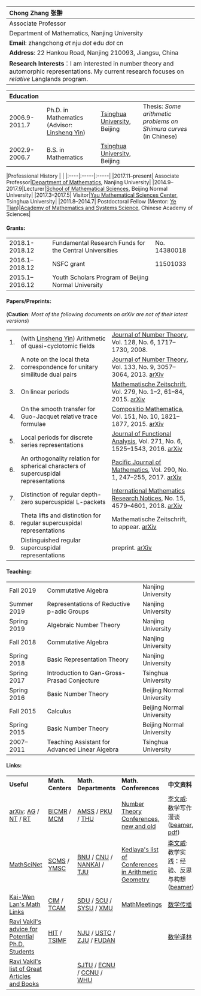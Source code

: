 |Chong Zhang  张翀|  
|:-------------|
|Associate Professor|   
|Department of Mathematics, Nanjing University|  
|**Email**: zhangchong *at* nju *dot* edu *dot*  cn|       
|**Address**: 22 Hankou Road, Nanjing 210093, Jiangsu, China | 
|**Research Interests**：I am interested in number theory and automorphic representations. My current research focuses on *relative* Langlands program. |


 
|Education |      |      |      |
|:----|:-----|:-----|:-----|
|2006.9-2011.7|Ph.D. in Mathematics (Advisor: [Linsheng Yin](http://faculty.math.tsinghua.edu.cn/~lsyin/))| [Tsinghua University](http://www.math.tsinghua.edu.cn/), Beijing| Thesis: *Some arithmetic problems on Shimura curves* (in Chinese) |
|2002.9-2006.7|B.S. in Mathematics|[Tsinghua University](http://www.math.tsinghua.edu.cn/), Beijing|  |



|Professional History  |      |
|:----|:-----|:-----|
|2017.11–present| Associate Professor|[Department of Mathematics](http://math.nju.edu.cn/),  Nanjing University|
|2014.9–2017.9|Lecturer|[School of Mathematical Sciences](http://math.bnu.edu.cn/), Beijing Normal University|
|2017.3–2017.5| Visitor|[Yau Mathematical Sciences Center](http://ymsc.tsinghua.edu.cn/), Tsinghua University|
|2011.8–2014.7| Postdoctoral Fellow  (Mentor: [Ye Tian](http://www.mcm.ac.cn/faculty/tianye/201409/t20140916_255888.html))|[Academy of Mathematics and Systems Science](http://www.amss.ac.cn/), Chinese Academy of Sciences|  



#### Grants:      

|     |      |      |     
|:----|:-----|:-----|
|2018.1-2018.12| Fundamental Research Funds for the Central Universities| No. 14380018|
|2016.1–2018.12| NSFC grant| 11501033| 
|2015.1–2016.12| Youth Scholars Program of Beijing Normal University| |



#### Papers/Preprints: 
(**Caution**: _Most of the following documents on arXiv are not of their latest versions_)

|     |      |      |
|:----|:-----|:-----|
|1.|(with [Linsheng Yin](http://faculty.math.tsinghua.edu.cn/~lsyin/)) Arithmetic of quasi-cyclotomic fields |[Journal of Number Theory](http://dx.doi.org/10.1016/j.jnt.2007.04.014), Vol. 128, No. 6,  1717–1730, 2008.|
|2.| A note on the local theta correspondence for unitary similitude dual pairs| [Journal of Number Theory](http://dx.doi.org/10.1016/j.jnt.2013.03.012), Vol. 133, No. 9, 3057–3064, 2013. [arXiv](https://arxiv.org/abs/1211.1769)|
|3. |On linear periods | [Mathematische Zeitschrift](http://dx.doi.org/10.1007/s00209-014-1357-8), Vol. 279, No. 1–2, 61–84, 2015. [arXiv](https://arxiv.org/abs/1307.7570)|
|4.| On the smooth transfer for Guo-Jacquet relative trace formulae |[Compositio Mathematica](http://dx.doi.org/10.1112/S0010437X15007344), Vol. 151, No. 10, 1821–1877, 2015. [arXiv](https://arxiv.org/abs/1302.1639)|
|5.| Local periods for discrete series representations |  [Journal of Functional Analysis](http://dx.doi.org/10.1016/j.jfa.2016.06.002), Vol. 271, No. 6, 1525–1543, 2016.  [arXiv](https://arxiv.org/abs/1509.06166)| 
|6.| An orthogonality relation for spherical characters of supercuspidal representations |[Pacific Journal of Mathematics](http://msp.org/pjm/2017/290-1/p09.xhtml), Vol. 290, No. 1, 247–255, 2017. [arXiv](http://arxiv.org/abs/1506.07968)|
|7.| Distinction of regular depth-zero supercuspidal L-packets |[International Mathematics Research Notices](https://doi.org/10.1093/imrn/rnx021), No. 15, 4579–4601, 2018. [arXiv](http://arxiv.org/abs/1605.00744)|
|8.| Theta lifts and distinction for regular supercuspidal representations | Mathematische Zeitschrift, to appear. [arXiv](https://arxiv.org/abs/1804.09878)|
|9.| Distinguished regular supercuspidal representations |preprint. [arXiv](https://arxiv.org/abs/1702.04897)| 



#### Teaching:     

|     |      |      |    
|:----|:-----|:-----|
|Fall 2019|Commutative Algebra| Nanjing University|
|Summer 2019|Representations of Reductive p-adic Groups|Nanjing University|
|Spring 2019|Algebraic Number Theory| Nanjing University|
|Fall 2018|Commutative Algebra| Nanjing University|
|Spring 2018|Basic Representation Theory| Nanjing University|
|Spring 2017|Introduction to Gan-Gross-Prasad Conjecture| Tsinghua University|
|Spring 2016| Basic Number Theory| Beijing Normal University|   
|Fall 2015|Calculus| Beijing Normal University|  
|Spring 2015| Basic Number Theory| Beijing Normal University|
|2007–2011|Teaching Assistant for Advanced Linear Algebra| Tsinghua University|


#### Links:  

|              |                   |       |       |       |
|:-------------|:------------------|:------|:------|:------|
|**Useful**|**Math. Centers**|**Math. Departments**|**Math. Conferences**|**中文资料**|
|[arXiv](https://arxiv.org/archive/math): [AG](https://arxiv.org/list/math.AG/new) / [NT](https://arxiv.org/list/math.NT/new) / [RT](https://arxiv.org/list/math.RT/new)| [BICMR](http://bicmr.pku.edu.cn/) / [MCM](http://www.mcm.ac.cn/)|  [AMSS](http://www.amss.ac.cn/) / [PKU](http://www.math.pku.edu.cn/) / [THU](http://www.math.tsinghua.edu.cn/)  |[Number Theory Conferences, new and old](http://www.numbertheory.org/ntw/N3.html)|[李文威](http://www.wwli.url.tw/index.php/zh-CN/): 数学写作漫谈 ([beamer](http://www.wwli.url.tw/downloads/MW-2014.pdf), [pdf](http://www.wwli.url.tw/downloads/MW-2014-doc.pdf))|
|[MathSciNet](http://www.ams.org/mathscinet/)| [SCMS](http://www.scms.fudan.edu.cn/) / [YMSC](http://ymsc.tsinghua.edu.cn/)| [BNU](http://math.bnu.edu.cn/) / [CNU](http://math.cnu.edu.cn/) / [NANKAI](http://sms.nankai.edu.cn/) / [TJU](http://maths.tju.edu.cn/)|[Kedlaya's list of Conferences in Arithmetic Geometry](http://kskedlaya.org/confs.cgi)|[李文威](http://www.wwli.url.tw/index.php/zh-CN/): 教学实践：经验、反思与构想([beamer](http://www.wwli.url.tw/downloads/Nanjing-2018-wwli.pdf)) |
|[Kai-Wen Lan's Math Links](http://www.math.umn.edu/~kwlan/math_links.html)| [CIM](http://www.cim.nankai.edu.cn/) / [TCAM](http://cam.tju.edu.cn/)| [SDU](http://www.math.sdu.edu.cn/) / [SCU](http://math.scu.edu.cn/) / [SYSU](http://math.sysu.edu.cn/) / [XMU](http://math.xmu.edu.cn/)|[MathMeetings](https://mathmeetings.net/ag-nt-rt)|[数学传播](http://web.math.sinica.edu.tw/mathmedia/)|
|[Ravi Vakil's advice for Potential Ph.D. Students](http://math.stanford.edu/~vakil/potentialstudents.html)| [HIT](http://im.hit.edu.cn/) / [TSIMF](http://ymsc.tsinghua.edu.cn/sanya/)   | [NJU](http://math.nju.edu.cn/) / [USTC](http://math.ustc.edu.cn/new/) / [ZJU](http://www.math.zju.edu.cn/) / [FUDAN](http://math.fudan.edu.cn/) | |[数学译林](http://123.57.41.99/Jwk_sxyl/CN/volumn/current.shtml)|
|[Ravi Vakil's list of Great Articles and Books](http://math.stanford.edu/~vakil/greatwriting.html)|   | [SJTU](http://www.math.sjtu.edu.cn/) / [ECNU](http://math.ecnu.edu.cn/) / [CCNU](http://maths.ccnu.edu.cn/) / [WHU](http://maths.whu.edu.cn/)| |

